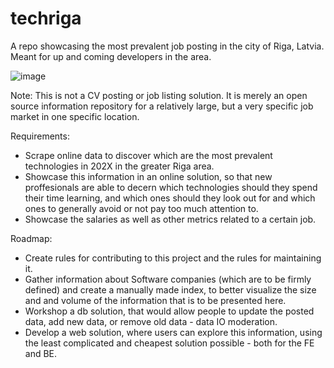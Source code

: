 # techriga
A repo showcasing the most prevalent job posting in the city of Riga, Latvia. Meant for up and coming developers in the area.


![image](https://github.com/JJeris/techriga/assets/60788469/e5229f62-94f8-4ffb-abf6-feaf473d8490)


Note: This is not a CV posting or job listing solution. It is merely an open source information repository for a relatively large, but a very specific job market in one specific location.

Requirements:
- Scrape online data to discover which are the most prevalent technologies in 202X in the greater Riga area.
- Showcase this information in an online solution, so that new proffesionals are able to decern which technologies should they spend their time learning, and which ones should they look out for and which ones to generally avoid or not pay too much attention to.
- Showcase the salaries as well as other metrics related to a certain job.

Roadmap:
- Create rules for contributing to this project and the rules for maintaining it.
- Gather information about Software companies (which are to be firmly defined) and create a manually made index, to better visualize the size and and volume of the information that is to be presented here.
- Workshop a db solution, that would allow people to update the posted data, add new data, or remove old data - data IO moderation.
- Develop a web solution, where users can explore this information, using the least complicated and cheapest solution possible - both for the FE and BE.

